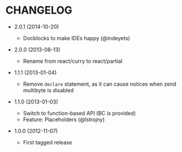 CHANGELOG
=========

* 2.0.1 (2014-10-20)

  * Docblocks to make IDEs happy (@indeyets)

* 2.0.0 (2013-08-13)

  * Rename from react/curry to react/partial

* 1.1.1 (2013-01-04)

  * Remove `declare` statement, as it can cause notices when zend multibyte is disabled

* 1.1.0 (2013-01-03)

  * Switch to function-based API (BC is provided)
  * Feature: Placeholders (@lstrojny)

* 1.0.0 (2012-11-07)

  * First tagged release
